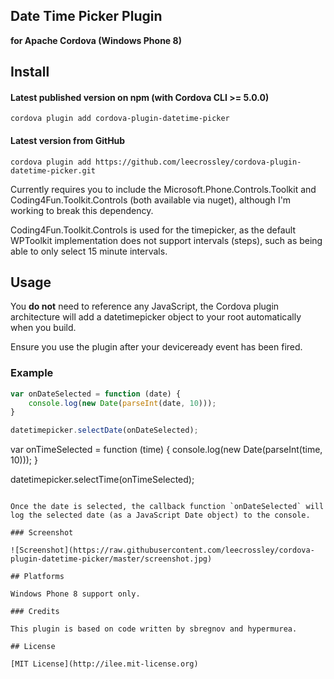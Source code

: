 ## Date Time Picker Plugin

**for Apache Cordova (Windows Phone 8)**

## Install

#### Latest published version on npm (with Cordova CLI >= 5.0.0)

```
cordova plugin add cordova-plugin-datetime-picker
```

#### Latest version from GitHub

```
cordova plugin add https://github.com/leecrossley/cordova-plugin-datetime-picker.git
```

Currently requires you to include the Microsoft.Phone.Controls.Toolkit and Coding4Fun.Toolkit.Controls (both available via nuget), although I'm working to break this dependency.

Coding4Fun.Toolkit.Controls is used for the timepicker, as the default WPToolkit implementation does not support intervals (steps), such as being able to only select 15 minute intervals.

## Usage

You **do not** need to reference any JavaScript, the Cordova plugin architecture will add a datetimepicker object to your root automatically when you build.

Ensure you use the plugin after your deviceready event has been fired.

### Example

```js
var onDateSelected = function (date) {
    console.log(new Date(parseInt(date, 10)));
}

datetimepicker.selectDate(onDateSelected);
```

var onTimeSelected = function (time) {
    console.log(new Date(parseInt(time, 10)));
}

datetimepicker.selectTime(onTimeSelected);
```

Once the date is selected, the callback function `onDateSelected` will log the selected date (as a JavaScript Date object) to the console.

### Screenshot

![Screenshot](https://raw.githubusercontent.com/leecrossley/cordova-plugin-datetime-picker/master/screenshot.jpg)

## Platforms

Windows Phone 8 support only.

### Credits

This plugin is based on code written by sbregnov and hypermurea.

## License

[MIT License](http://ilee.mit-license.org)
